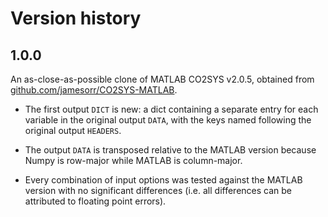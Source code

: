 # Version history

## 1.0.0

An as-close-as-possible clone of MATLAB CO2SYS v2.0.5, obtained from [github.com/jamesorr/CO2SYS-MATLAB](https://github.com/jamesorr/CO2SYS-MATLAB).

  * The first output `DICT` is new: a dict containing a separate entry for each variable in the original output `DATA`, with the keys named following the original output `HEADERS`.

  * The output `DATA` is transposed relative to the MATLAB version because Numpy is row-major while MATLAB is column-major.

  * Every combination of input options was tested against the MATLAB version with no significant differences (i.e. all differences can be attributed to floating point errors).
